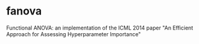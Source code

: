 fanova
======

Functional ANOVA: an implementation of the ICML 2014 paper "An Efficient Approach for Assessing Hyperparameter Importance"
